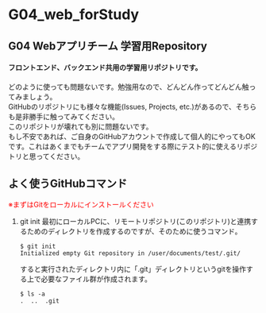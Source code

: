 # G04_web_forStudy

## G04 Webアプリチーム 学習用Repository
#### フロントエンド、バックエンド共用の学習用リポジトリです。  
どのように使っても問題ないです。勉強用なので、どんどん作ってどんどん触ってみましょう。  
GitHubのリポジトリにも様々な機能(Issues, Projects, etc.)があるので、そちらも是非勝手に触ってみてください。  
このリポジトリが壊れても別に問題ないです。  
もし不安であれば、ご自身のGitHubアカウントで作成して個人的にやってもOKです。これはあくまでもチームでアプリ開発をする際にテスト的に使えるリポジトリと思ってください。  

## よく使うGitHubコマンド
<font color="Red">※まずはGitをローカルにインストールください
</font>

1.  git init
    最初にローカルPCに、リモートリポジトリ(このリポジトリ)と連携するためのディレクトリを作成するのですが、そのために使うコマンド。
    ```git:git init  
    $ git init
    Initialized empty Git repository in /user/documents/test/.git/
    ```
    すると実行されたディレクトリ内に「.git」ディレクトリというgitを操作する上で必要なファイル群が作成されます。
    ```git:
    $ ls -a
    .  ..  .git
    ```
    
